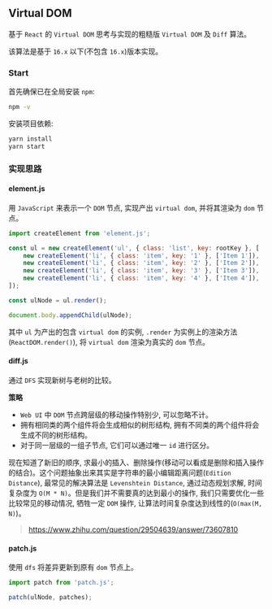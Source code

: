 ## Virtual DOM
基于 `React` 的 `Virtual DOM` 思考与实现的粗糙版 `Virtual DOM` 及 `Diff` 算法。

该算法是基于 `16.x` 以下(不包含 `16.x`)版本实现。

### Start
首先确保已在全局安装 `npm`:
```bash
npm -v
```
安装项目依赖:
```bash
yarn install
yarn start
```

### 实现思路
#### element.js
用 `JavaScript` 来表示一个 `DOM` 节点, 实现产出 `virtual dom`, 并将其渲染为 `dom` 节点。
```js
import createElement from 'element.js';

const ul = new createElement('ul', { class: 'list', key: rootKey }, [
    new createElement('li', { class: 'item', key: '1' }, ['Item 1']),
    new createElement('li', { class: 'item', key: '2' }, ['Item 2']),
    new createElement('li', { class: 'item', key: '3' }, ['Item 3']),
    new createElement('li', { class: 'item', key: '4' }, ['Item 4']),
]);

const ulNode = ul.render();

document.body.appendChild(ulNode);
```

其中 `ul` 为产出的包含 `virtual dom` 的实例, `.render` 为实例上的渲染方法(`ReactDOM.render()`), 将 `virtual dom` 渲染为真实的 `dom` 节点。
 
#### diff.js
通过 `DFS` 实现新树与老树的比较。

**策略**
- `Web UI` 中 `DOM` 节点跨层级的移动操作特别少, 可以忽略不计。
- 拥有相同类的两个组件将会生成相似的树形结构, 拥有不同类的两个组件将会生成不同的树形结构。
- 对于同一层级的一组子节点, 它们可以通过唯一 `id` 进行区分。

现在知道了新旧的顺序, 求最小的插入、删除操作(移动可以看成是删除和插入操作的结合)。这个问题抽象出来其实是字符串的最小编辑距离问题(`Edition Distance`), 最常见的解决算法是 `Levenshtein Distance`, 通过动态规划求解, 时间复杂度为 `O(M * N)`。但是我们并不需要真的达到最小的操作, 我们只需要优化一些比较常见的移动情况, 牺牲一定 `DOM` 操作, 让算法时间复杂度达到线性的(`O(max(M, N)`)。  
> https://www.zhihu.com/question/29504639/answer/73607810

#### patch.js
使用 `dfs` 将差异更新到原有 `dom` 节点上。

```js
import patch from 'patch.js';

patch(ulNode, patches);
```